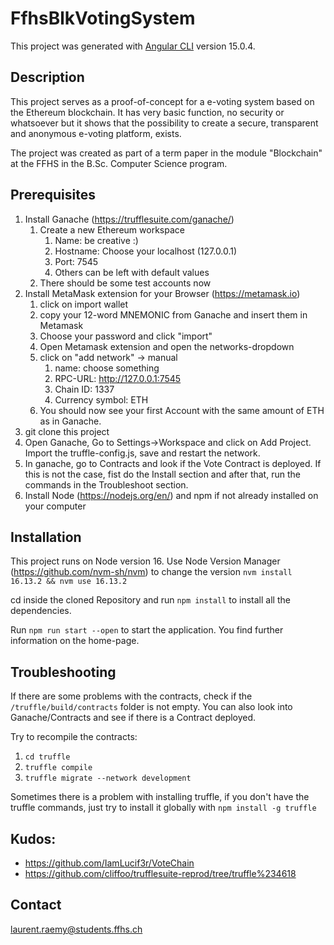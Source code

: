 # FfhsBlkVotingSystem

This project was generated with [Angular CLI](https://github.com/angular/angular-cli) version 15.0.4.

## Description
This project serves as a proof-of-concept for a e-voting system based on the Ethereum blockchain. It has very basic function, no security or whatsoever but it shows that the possibility to create a secure, transparent and anonymous e-voting platform, exists.

The project was created as part of a term paper in the module "Blockchain" at the FFHS in the B.Sc. Computer Science program. 

## Prerequisites
1. Install Ganache (https://trufflesuite.com/ganache/)
   1. Create a new Ethereum workspace
      1. Name: be creative :)
      2. Hostname: Choose your localhost (127.0.0.1)
      3. Port: 7545
      4. Others can be left with default values
   2. There should be some test accounts now
2. Install MetaMask extension for your Browser (https://metamask.io)
   1. click on import wallet
   2. copy your 12-word MNEMONIC from Ganache and insert them in Metamask
   3. Choose your password and click "import"
   4. Open Metamask extension and open the networks-dropdown
   5. click on "add network" -> manual
      1. name: choose something
      2. RPC-URL: http://127.0.0.1:7545
      3. Chain ID: 1337
      4. Currency symbol: ETH
   6. You should now see your first Account with the same amount of ETH as in Ganache.
3. git clone this project
4. Open Ganache, Go to Settings->Workspace and click on Add Project. Import the truffle-config.js, save and restart the network.
5. In ganache, go to Contracts and look if the Vote Contract is deployed. If this is not the case, fist do the Install section and after that, run the commands in the Troubleshoot section.
6. Install Node (https://nodejs.org/en/) and npm if not already installed on your computer 

## Installation
This project runs on Node version 16. Use Node Version Manager (https://github.com/nvm-sh/nvm) to change the version
``nvm install 16.13.2 && nvm use 16.13.2``

cd inside the cloned Repository and run ``npm install`` to install all the dependencies.

Run ``npm run start --open`` to start the application. You find further information on the home-page.

## Troubleshooting
If there are some problems with the contracts, check if the ``/truffle/build/contracts`` folder is not empty.
You can also look into Ganache/Contracts and see if there is a Contract deployed.

Try to recompile the contracts:
1. ``cd truffle``
2. ``truffle compile``
3. ``truffle migrate --network development``

Sometimes there is a problem with installing truffle, if you don't have the truffle commands, just try to install it globally with ``npm install -g truffle``

## Kudos:
- https://github.com/IamLucif3r/VoteChain
- https://github.com/cliffoo/trufflesuite-reprod/tree/truffle%234618

## Contact
laurent.raemy@students.ffhs.ch
